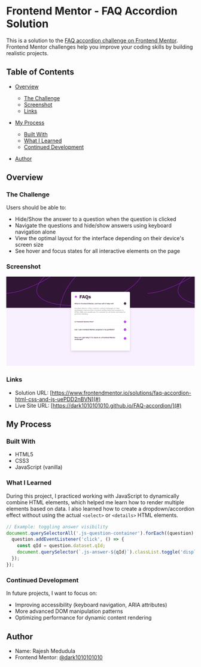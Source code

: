 # Frontend Mentor - FAQ Accordion Solution

This is a solution to the [FAQ accordion challenge on Frontend Mentor](https://www.frontendmentor.io/challenges/faq-accordion-wyfFdeBwBz). Frontend Mentor challenges help you improve your coding skills by building realistic projects.

## Table of Contents

* [Overview](#overview)

  * [The Challenge](#the-challenge)
  * [Screenshot](#screenshot)
  * [Links](#links)
* [My Process](#my-process)

  * [Built With](#built-with)
  * [What I Learned](#what-i-learned)
  * [Continued Development](#continued-development)
* [Author](#author)

## Overview

### The Challenge

Users should be able to:

* Hide/Show the answer to a question when the question is clicked
* Navigate the questions and hide/show answers using keyboard navigation alone
* View the optimal layout for the interface depending on their device's screen size
* See hover and focus states for all interactive elements on the page

### Screenshot

![Screenshot](assets/images/screenshot.png)

### Links

* Solution URL: [https://www.frontendmentor.io/solutions/faq-accordion-html-css-and-js-uePDD2nBVN](#)
* Live Site URL: [https://dark1010101010.github.io/FAQ-accordion/](#)

## My Process

### Built With

* HTML5
* CSS3
* JavaScript (vanilla)

### What I Learned

During this project, I practiced working with JavaScript to dynamically combine HTML elements, which helped me learn how to render multiple elements based on data. I also learned how to create a dropdown/accordion effect without using the actual `<select>` or `<details>` HTML elements.

```js
// Example: toggling answer visibility
document.querySelectorAll('.js-question-container').forEach((question) => {
  question.addEventListener('click', () => {
    const qId = question.dataset.qId;
    document.querySelector(`.js-answer-${qId}`).classList.toggle('display-answer');
  });
});
```

### Continued Development

In future projects, I want to focus on:

* Improving accessibility (keyboard navigation, ARIA attributes)
* More advanced DOM manipulation patterns
* Optimizing performance for dynamic content rendering

## Author

* Name: Rajesh Medudula
* Frontend Mentor: [@dark1010101010](https://www.frontendmentor.io/profile/dark1010101010)

